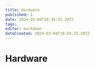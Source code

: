 ```yaml
---
title: Hardware
published: 1
date: 2024-03-04T19:34:33.207Z
tags: 
editor: markdown
dateCreated: 2024-03-04T19:34:33.207Z
---
```


# Hardware
